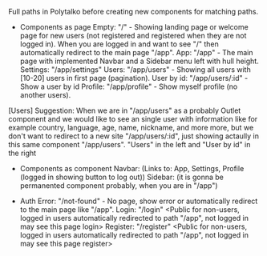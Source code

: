 Full paths in Polytalko before creating new components for matching paths.


- Components as page
Empty: "/" <Public> - Showing landing page or welcome page for new users (not registered and registered when they are not logged in). When you are logged in and want to see "/" then automatically redirect to the main page "/app".
App: "/app" <Private for authorized user> - The main page with implemented Navbar and a Sidebar menu left with hull height.
Settings: "/app/settings" <Private for authorized user>
Users: "/app/users" <Private for authorized user> - Showing all users with [10-20] users in first page (pagination).
User by id: "/app/users/:id" <Private for authorized user> - Show a user by id
Profile: "/app/profile" <Private for authorized user> - Show myself profile (no another users).

[Users] Suggestion: When we are in "/app/users" as a probably Outlet component and we would like to see an single user with information like for example country, language, age, name, nickname, and more more, but we don't want to redirect to a new site "/app/users/:id", just showing actaully in this same component "/app/users". "Users" in the left and "User by id" in the right

- Components as component
Navbar: (Links to: App, Settings, Profile (logged in showing button to log out))
Sidebar: (it is gonna be permanented component probably, when you are in "/app")


- Auth
Error: "/not-found" <Public> - No page, show error or automatically redirect to the main page like "/app".
Login: "/login" <Public for non-users, logged in users automatically redirected to path "/app", not logged in may see this page login>
Register: "/register" <Public for non-users, logged in users automatically redirected to path "/app", not logged in may see this page register>

